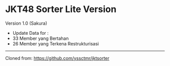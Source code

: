 # JKT48 Sorter Lite Version

Version 1.0 (Sakura)
- Update Data for :
- 33 Member yang Bertahan
- 26 Member yang Terkena Restrukturisasi

------------------------------------
Cloned from: https://github.com/yssctmr/jktsorter
